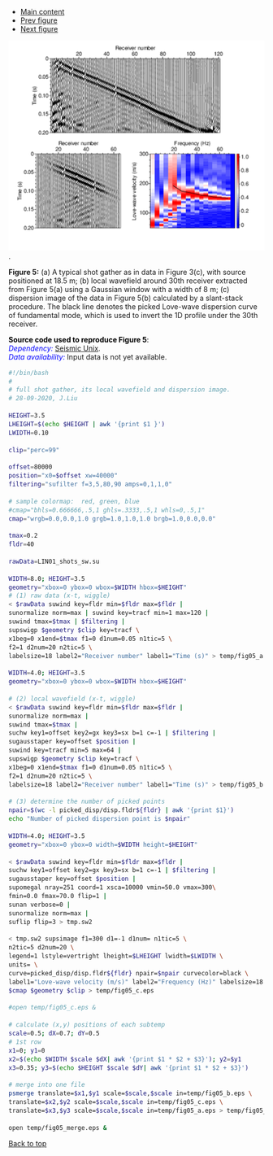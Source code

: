 - [Main content](ch5_main.md)
- [Prev figure](ch5_fig04.md)
- [Next figure](ch5_fig67.md)

<img src="Figs/ch5_fig05.png" alt="Figure 05" style="zoom: 135%;" />.

**Figure 5:** (a) A typical shot gather as in data in Figure 3(c), with source positioned at 18.5 m; (b) local wavefield around 30th receiver extracted from Figure 5(a) using a Gaussian window with a width of 8 m; (c) dispersion image of the data in Figure 5(b) calculated by a slant-stack procedure. The black line denotes the picked Love-wave dispersion curve of fundamental mode, which is used to invert the 1D profile under the 30th receiver.
    

<span style="color:black"> **Source code used to reproduce Figure 5**: </span> <br>
<span style="color:blue"> *Dependency:* </span> [Seismic Unix](https://github.com/JohnWStockwellJr/SeisUnix). <br>
<span style="color:blue"> *Data availability:* </span> Input data is not yet available.


```sh
#!/bin/bash
#
# full shot gather, its local wavefield and dispersion image.
# 28-09-2020, J.Liu

HEIGHT=3.5
LHEIGHT=$(echo $HEIGHT | awk '{print $1 }')
LWIDTH=0.10

clip="perc=99"

offset=80000
position="x0=$offset xw=40000"  
filtering="sufilter f=3,5,80,90 amps=0,1,1,0"

# sample colormap:  red, green, blue
#cmap="bhls=0.666666,.5,1 ghls=.3333,.5,1 whls=0,.5,1"
cmap="wrgb=0.0,0.0,1.0 grgb=1.0,1.0,1.0 brgb=1.0,0.0,0.0"

tmax=0.2
fldr=40

rawData=LIN01_shots_sw.su

WIDTH=8.0; HEIGHT=3.5
geometry="xbox=0 ybox=0 wbox=$WIDTH hbox=$HEIGHT"
# (1) raw data (x-t, wiggle)
< $rawData suwind key=fldr min=$fldr max=$fldr |
sunormalize norm=max | suwind key=tracf min=1 max=120 | 
suwind tmax=$tmax | $filtering |
supswigp $geometry $clip key=tracf \
x1beg=0 x1end=$tmax f1=0 d1num=0.05 n1tic=5 \
f2=1 d2num=20 n2tic=5 \
labelsize=18 label2="Receiver number" label1="Time (s)" > temp/fig05_a.eps 

WIDTH=4.0; HEIGHT=3.5
geometry="xbox=0 ybox=0 wbox=$WIDTH hbox=$HEIGHT"

# (2) local wavefield (x-t, wiggle)
< $rawData suwind key=fldr min=$fldr max=$fldr |
sunormalize norm=max |
suwind tmax=$tmax |
suchw key1=offset key2=gx key3=sx b=1 c=-1 | $filtering |
sugausstaper key=offset $position |
suwind key=tracf min=5 max=64 |
supswigp $geometry $clip key=tracf \
x1beg=0 x1end=$tmax f1=0 d1num=0.05 n1tic=5 \
f2=1 d2num=20 n2tic=5 \
labelsize=18 label2="Receiver number" label1="Time (s)" > temp/fig05_b.eps 

# (3) determine the number of picked points
npair=$(wc -l picked_disp/disp.fldr${fldr} | awk '{print $1}')
echo "Number of picked dispersion point is $npair"

WIDTH=4.0; HEIGHT=3.5
geometry="xbox=0 ybox=0 width=$WIDTH height=$HEIGHT"

< $rawData suwind key=fldr min=$fldr max=$fldr |
suchw key1=offset key2=gx key3=sx b=1 c=-1 | $filtering |
sugausstaper key=offset $position |
supomegal nray=251 coord=1 xsca=10000 vmin=50.0 vmax=300\
fmin=0.0 fmax=70.0 flip=1 |
sunan verbose=0 | 
sunormalize norm=max |
suflip flip=3 > tmp.sw2 

< tmp.sw2 supsimage f1=300 d1=-1 d1num= n1tic=5 \
n2tic=5 d2num=20 \
legend=1 lstyle=vertright lheight=$LHEIGHT lwidth=$LWIDTH \
units= \
curve=picked_disp/disp.fldr${fldr} npair=$npair curvecolor=black \
label1="Love-wave velocity (m/s)" label2="Frequency (Hz)" labelsize=18 \
$cmap $geometry $clip > temp/fig05_c.eps

#open temp/fig05_c.eps &

# calculate (x,y) positions of each subtemp
scale=0.5; dX=0.7; dY=0.5
# 1st row
x1=0; y1=0
x2=$(echo $WIDTH $scale $dX| awk '{print $1 * $2 + $3}'); y2=$y1
x3=0.35; y3=$(echo $HEIGHT $scale $dY| awk '{print $1 * $2 + $3}')

# merge into one file
psmerge translate=$x1,$y1 scale=$scale,$scale in=temp/fig05_b.eps \
translate=$x2,$y2 scale=$scale,$scale in=temp/fig05_c.eps \
translate=$x3,$y3 scale=$scale,$scale in=temp/fig05_a.eps > temp/fig05_merge.eps

open temp/fig05_merge.eps &

```

<a href="#top">Back to top</a>

